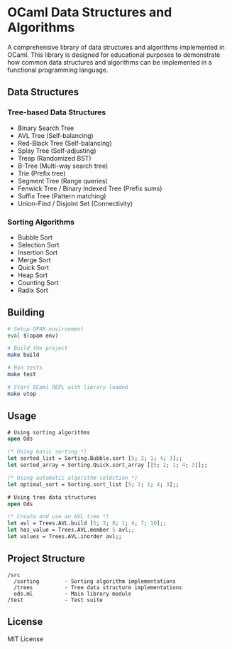 # OCaml Data Structures and Algorithms

A comprehensive library of data structures and algorithms implemented in OCaml. This library is designed for educational purposes to demonstrate how common data structures and algorithms can be implemented in a functional programming language.

## Data Structures

### Tree-based Data Structures
- Binary Search Tree
- AVL Tree (Self-balancing)
- Red-Black Tree (Self-balancing)
- Splay Tree (Self-adjusting)
- Treap (Randomized BST)
- B-Tree (Multi-way search tree)
- Trie (Prefix tree)
- Segment Tree (Range queries)
- Fenwick Tree / Binary Indexed Tree (Prefix sums)
- Suffix Tree (Pattern matching)
- Union-Find / Disjoint Set (Connectivity)

### Sorting Algorithms
- Bubble Sort
- Selection Sort
- Insertion Sort
- Merge Sort
- Quick Sort
- Heap Sort
- Counting Sort
- Radix Sort

## Building

```bash
# Setup OPAM environment
eval $(opam env)

# Build the project
make build

# Run tests
make test

# Start OCaml REPL with library loaded
make utop
```

## Usage

```ocaml
# Using sorting algorithms
open Ods

(* Using basic sorting *)
let sorted_list = Sorting.Bubble.sort [5; 2; 1; 4; 3];;
let sorted_array = Sorting.Quick.sort_array [|5; 2; 1; 4; 3|];;

(* Using automatic algorithm selection *)
let optimal_sort = Sorting.sort_list [5; 2; 1; 4; 3];;

# Using tree data structures
open Ods

(* Create and use an AVL tree *)
let avl = Trees.AVL.build [5; 3; 8; 1; 4; 7; 10];;
let has_value = Trees.AVL.member 5 avl;;
let values = Trees.AVL.inorder avl;;
```

## Project Structure

```
/src
  /sorting        - Sorting algorithm implementations
  /trees          - Tree data structure implementations
  ods.ml          - Main library module
/test             - Test suite
```

## License

MIT License